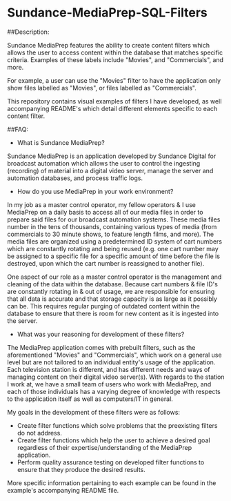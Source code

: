 # Sundance-MediaPrep-SQL-Filters

##Description:

Sundance MediaPrep features the ability to create content filters which allows the user to access content within the database that matches specific criteria.  Examples of these labels include "Movies", and "Commercials", and more. 

For example, a user can use the "Movies" filter to have the application only show files labelled as "Movies", or files labelled as "Commercials".
  
This repository contains visual examples of filters I have developed, as well accompanying README's which detail different elements specific to each content filter.


##FAQ:

-   What is Sundance MediaPrep?

  Sundance MediaPrep is an application developed by Sundance Digital for broadcast automation which allows the user to control the ingesting (recording) of material into a digital video server, manage the server and automation databases, and process traffic logs.
  
  
-   How do you use MediaPrep in your work environment?

  In my job as a master control operator, my fellow operators & I use MediaPrep on a daily basis to access all of our media files in order to prepare said files for our broadcast automation systems.  These media files number in the tens of thousands, containing various types of media (from commercials to 30 minute shows, to feature length films, and more).  The media files are organized using a predetermined ID system of cart numbers which are constantly rotating and being reused (e.g. one cart number may be assigned to a specific file for a specific amount of time before the file is destroyed, upon which the cart number is reassigned to another file).
  
  One aspect of our role as a master control operator is the management and cleaning of the data within the database.  Because cart numbers & file ID's are constantly rotating in & out of usage, we are responsible for ensuring that all data is accurate and that storage capacity is as large as it possibly can be.  This requires regular purging of outdated content within the database to ensure that there is room for new content as it is ingested into the server.
  

-   What was your reasoning for development of these filters?

  The MediaPrep application comes with prebuilt filters, such as the aforementioned "Movies" and "Commercials", which work on a general use level but are not tailored to an individual entity's usage of the application.  Each television station is different, and has different needs and ways of managing content on their digital video server(s).  With regards to the station I work at, we have a small team of users who work with MediaPrep, and each of those individuals has a varying degree of knowledge with respects to the application itself as well as computers/IT in general.
  
  My goals in the development of these filters were as follows:
  
  - Create filter functions which solve problems that the preexisting filters do not address.
  - Create filter functions which help the user to achieve a desired goal regardless of their expertise/understanding of the MediaPrep application.
  - Perform quality assurance testing on developed filter functions to ensure that they produce the desired results.

  More specific information pertaining to each example can be found in the example's accompanying README file.

